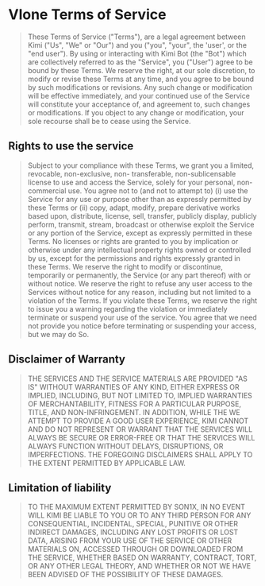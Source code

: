 # Vlone Terms of Service
> These Terms of Service ("Terms"), are a legal agreement between Kimi ("Us", "We" or "Our") and you ("you", "your", the 'user', or the "end user"). By using or interacting with Kimi Bot (the "Bot")
> which are collectively referred to as the "Service", you ("User") agree to be bound by these Terms. We reserve the right, at our sole discretion, to modify or revise these Terms at any time, and you agree to be bound by such modifications or revisions. Any such change or modification will be effective immediately, and your continued use of the Service will constitute your acceptance of, and agreement to, such changes or modifications. If you object to any change or modification, your sole recourse shall be to cease using the Service.

## Rights to use the service
> Subject to your compliance with these Terms, we grant you a limited, revocable, non-exclusive, non- transferable, non-sublicensable license to use and access the Service, solely for your personal, non- commercial use.
> You agree not to (and not to attempt to) (i) use the Service for any use or purpose other than as expressly permitted by these Terms or (ii) copy, adapt, modify, prepare derivative works based upon, distribute, license, sell, transfer, publicly display, publicly perform, transmit, stream, broadcast or otherwise exploit the Service or any portion of the Service, except as expressly permitted in these Terms. No licenses or rights are granted to you by implication or otherwise under any intellectual property rights owned or controlled by us, except for the permissions and rights expressly granted in these Terms.
> We reserve the right to modify or discontinue, temporarily or permanently, the Service (or any part thereof) with or without notice. We reserve the right to refuse any user access to the Services without notice for any reason, including but not limited to a violation of the Terms.
> If you violate these Terms, we reserve the right to issue you a warning regarding the violation or immediately terminate or suspend your use of the service. You agree that we need not provide you notice before terminating or suspending your access, but we may do So.

## Disclaimer of Warranty
> THE SERVICES AND THE SERVICE MATERIALS ARE PROVIDED "AS IS" WITHOUT WARRANTIES OF ANY KIND, EITHER EXPRESS OR IMPLIED, INCLUDING, BUT NOT LIMITED TO, IMPLIED WARRANTIES OF MERCHANTABILITY, FITNESS FOR A PARTICULAR PURPOSE, TITLE, AND NON-INFRINGEMENT. IN ADDITION, WHILE THE WE ATTEMPT TO PROVIDE A GOOD USER EXPERIENCE, KIMI CANNOT AND DO NOT REPRESENT OR WARRANT THAT THE SERVICES WILL ALWAYS BE SECURE OR ERROR-FREE OR THAT THE SERVICES WILL ALWAYS FUNCTION WITHOUT DELAYS, DISRUPTIONS, OR IMPERFECTIONS. THE FOREGOING DISCLAIMERS SHALL APPLY TO THE EXTENT PERMITTED BY APPLICABLE LAW.

## Limitation of liability
> TO THE MAXIMUM EXTENT PERMITTED BY SON1X, IN NO EVENT WILL KIMI BE LIABLE TO YOU OR TO ANY THIRD PERSON FOR ANY CONSEQUENTIAL, INCIDENTAL, SPECIAL, PUNITIVE OR OTHER INDIRECT DAMAGES, INCLUDING ANY LOST PROFITS OR LOST DATA, ARISING FROM YOUR USE OF THE SERVICE OR OTHER MATERIALS ON, ACCESSED THROUGH OR DOWNLOADED FROM THE SERVICE, WHETHER BASED ON WARRANTY, CONTRACT, TORT, OR ANY OTHER LEGAL THEORY, AND WHETHER OR NOT WE HAVE BEEN ADVISED OF THE POSSIBILITY OF THESE DAMAGES.
